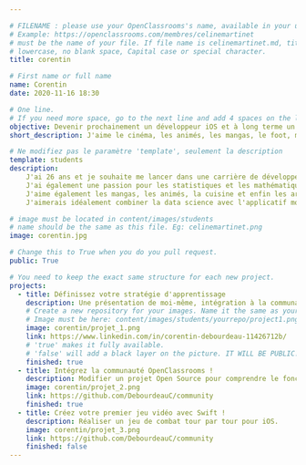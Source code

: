 ```yaml
---

# FILENAME : please use your OpenClassrooms's name, available in your url.
# Example: https://openclassrooms.com/membres/celinemartinet
# must be the name of your file. If file name is celinemartinet.md, title is celinemartinet.
# lowercase, no blank space, Capital case or special character.
title: corentin

# First name or full name
name: Corentin
date: 2020-11-16 18:30

# One line.
# If you need more space, go to the next line and add 4 spaces on the left, as in 'description'.
objective: Devenir prochainement un développeur iOS et à long terme un expert dans cette branche.
short_description: J'aime le cinéma, les animés, les mangas, le foot, mais surtout le code !

# Ne modifiez pas le paramètre 'template', seulement la description
template: students
description:
    J'ai 26 ans et je souhaite me lancer dans une carrière de développeur d'applications, notamment en iOS.
    J'ai également une passion pour les statistiques et les mathématiques, je suis data scientist de formation.
    J'aime également les mangas, les animés, la cuisine et enfin les arts martiaux.
    J'aimerais idéalement combiner la data science avec l'applicatif mobile :)  

# image must be located in content/images/students
# name should be the same as this file. Eg: celinemartinet.png
image: corentin.jpg

# Change this to True when you do you pull request.
public: True

# You need to keep the exact same structure for each new project.
projects:
  - title: Définissez votre stratégie d'apprentissage
    description: Une présentation de moi-même, intégration à la communauté et conception d'un planning.
    # Create a new repository for your images. Name it the same as your nickname and profile picture.
    # Image must be here: content/images/students/yourrepo/project1.png
    image: corentin/projet_1.png
    link: https://www.linkedin.com/in/corentin-debourdeau-11426712b/
    # 'true' makes it fully available.
    # 'false' will add a black layer on the picture. IT WILL BE PUBLIC!
    finished: true
  - title: Intégrez la communauté OpenClassrooms !
    description: Modifier un projet Open Source pour comprendre le fonctionnement de Git, de Github et des PR. 
    image: corentin/projet_2.png
    link: https://github.com/DebourdeauC/community
    finished: true
  - title: Créez votre premier jeu vidéo avec Swift !
    description: Réaliser un jeu de combat tour par tour pour iOS.
    image: corentin/projet_3.png
    link: https://github.com/DebourdeauC/community
    finished: false
---
```

